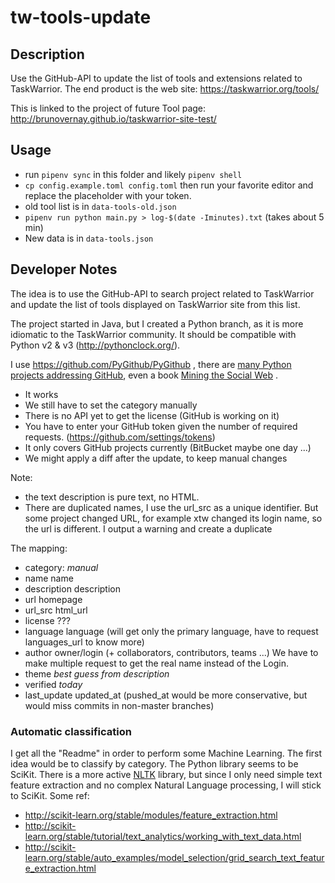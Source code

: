 # tw-tools-update

## Description

Use the GitHub-API to update the list of tools and extensions related to TaskWarrior. 
The end product is the web site: https://taskwarrior.org/tools/

This is linked to the project of future Tool page: http://brunovernay.github.io/taskwarrior-site-test/

## Usage

- run `pipenv sync` in this folder and likely `pipenv shell`
- `cp config.example.toml config.toml` then run your favorite editor and replace the placeholder with your token.
- old tool list is in `data-tools-old.json`
- `pipenv run python main.py > log-$(date -Iminutes).txt` (takes about 5 min)
- New data is in `data-tools.json`

## Developer Notes

The idea is to use the GitHub-API to search project related to TaskWarrior and update the list of tools displayed on TaskWarrior site from this list.

The project started in Java, but I created a Python branch, as it is more idiomatic to the TaskWarrior community. It should be compatible with Python v2 & v3 (http://pythonclock.org/).
 
I use https://github.com/PyGithub/PyGithub , there are [many Python projects addressing GitHub](https://developer.github.com/libraries/#python), even a book [Mining the Social Web](https://www.safaribooksonline.com/library/view/mining-the-social/9781449368180/) .


- It works
- We still have to set the category manually
- There is no API yet to get the license (GitHub is working on it)
- You have to enter your GitHub token given the number of required requests. (https://github.com/settings/tokens)
- It only covers GitHub projects currently (BitBucket maybe one day ...)
- We might apply a diff after the update, to keep manual changes


Note:
- the text description is pure text, no HTML.
- There are duplicated names, I use the url_src as a unique identifier. But some project changed URL, for example xtw changed its login name, so the url is different. I output a warning and create a duplicate

The mapping:
- category: *manual*
- name name
- description description
- url homepage
- url_src html_url
- license ???
- language language (will get only the primary language, have to request languages_url to know more)
- author owner/login (+ collaborators, contributors, teams ...) We have to make multiple request to get the real name instead of the Login.
- theme *best guess from description*
- verified *today*
- last_update updated_at (pushed_at would be more conservative, but would miss commits in non-master branches)


### Automatic classification

I get all the "Readme" in order to perform some Machine Learning. The first idea would be to classify by category. The Python library seems to be SciKit. There is a more active [NLTK](http://www.nltk.org/) library, but since I only need simple text feature extraction and no complex Natural Language processing, I will stick to SciKit. 
Some ref:
 - http://scikit-learn.org/stable/modules/feature_extraction.html
 - http://scikit-learn.org/stable/tutorial/text_analytics/working_with_text_data.html
 - http://scikit-learn.org/stable/auto_examples/model_selection/grid_search_text_feature_extraction.html
 
